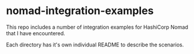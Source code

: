 # nomad-integration-examples

This repo includes a number of integration examples for HashiCorp Nomad that I have encountered.

Each directory has it's own individual README to describe the scenarios.
